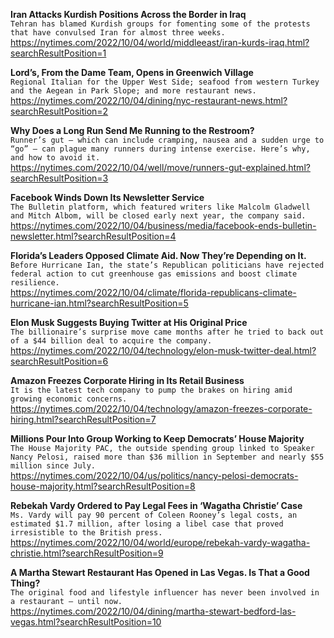 **Iran Attacks Kurdish Positions Across the Border in Iraq**\
`Tehran has blamed Kurdish groups for fomenting some of the protests that have convulsed Iran for almost three weeks.`\
https://nytimes.com/2022/10/04/world/middleeast/iran-kurds-iraq.html?searchResultPosition=1

**Lord’s, From the Dame Team, Opens in Greenwich Village**\
`Regional Italian for the Upper West Side; seafood from western Turkey and the Aegean in Park Slope; and more restaurant news.`\
https://nytimes.com/2022/10/04/dining/nyc-restaurant-news.html?searchResultPosition=2

**Why Does a Long Run Send Me Running to the Restroom?**\
`Runner’s gut — which can include cramping, nausea and a sudden urge to “go” — can plague many runners during intense exercise. Here’s why, and how to avoid it.`\
https://nytimes.com/2022/10/04/well/move/runners-gut-explained.html?searchResultPosition=3

**Facebook Winds Down Its Newsletter Service**\
`The Bulletin platform, which featured writers like Malcolm Gladwell and Mitch Albom, will be closed early next year, the company said.`\
https://nytimes.com/2022/10/04/business/media/facebook-ends-bulletin-newsletter.html?searchResultPosition=4

**Florida’s Leaders Opposed Climate Aid. Now They’re Depending on It.**\
`Before Hurricane Ian, the state’s Republican politicians have rejected federal action to cut greenhouse gas emissions and boost climate resilience.`\
https://nytimes.com/2022/10/04/climate/florida-republicans-climate-hurricane-ian.html?searchResultPosition=5

**Elon Musk Suggests Buying Twitter at His Original Price**\
`The billionaire’s surprise move came months after he tried to back out of a $44 billion deal to acquire the company.`\
https://nytimes.com/2022/10/04/technology/elon-musk-twitter-deal.html?searchResultPosition=6

**Amazon Freezes Corporate Hiring in Its Retail Business**\
`It is the latest tech company to pump the brakes on hiring amid growing economic concerns.`\
https://nytimes.com/2022/10/04/technology/amazon-freezes-corporate-hiring.html?searchResultPosition=7

**Millions Pour Into Group Working to Keep Democrats’ House Majority**\
`The House Majority PAC, the outside spending group linked to Speaker Nancy Pelosi, raised more than $36 million in September and nearly $55 million since July.`\
https://nytimes.com/2022/10/04/us/politics/nancy-pelosi-democrats-house-majority.html?searchResultPosition=8

**Rebekah Vardy Ordered to Pay Legal Fees in ‘Wagatha Christie’ Case**\
`Ms. Vardy will pay 90 percent of Coleen Rooney’s legal costs, an estimated $1.7 million, after losing a libel case that proved irresistible to the British press.`\
https://nytimes.com/2022/10/04/world/europe/rebekah-vardy-wagatha-christie.html?searchResultPosition=9

**A Martha Stewart Restaurant Has Opened in Las Vegas. Is That a Good Thing?**\
`The original food and lifestyle influencer has never been involved in a restaurant — until now.`\
https://nytimes.com/2022/10/04/dining/martha-stewart-bedford-las-vegas.html?searchResultPosition=10

